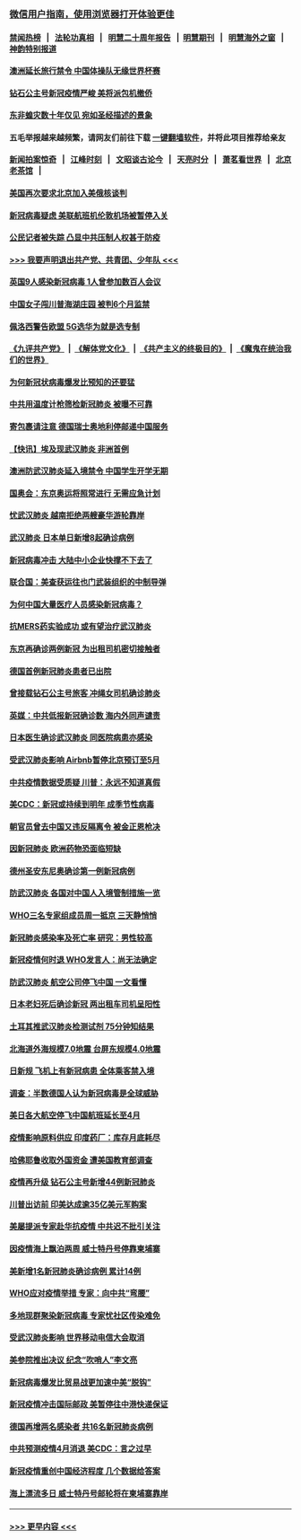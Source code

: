 ### [微信用户指南，使用浏览器打开体验更佳](https://github.com/gfw-breaker/banned-news1/blob/master/indexes/wechat-guide.md?t=0)
#### [禁闻热榜](热点新闻.md?t=0)  &nbsp;&nbsp;|&nbsp;&nbsp; [法轮功真相](https://github.com/gfw-breaker/truth/blob/master/README.md?t=0) &nbsp;&nbsp;|&nbsp;&nbsp; [明慧二十周年报告](https://github.com/gfw-breaker/mh-reports/blob/master/README.md?t=0) &nbsp;&nbsp;|&nbsp;&nbsp;[明慧期刊](https://github.com/gfw-breaker/mh-qikan) &nbsp;&nbsp;|&nbsp;&nbsp; [明慧海外之窗](https://github.com/gfw-breaker/mh-news/blob/master/README.md?t=0) &nbsp;&nbsp;|&nbsp;&nbsp; [神韵特别报道](https://github.com/gfw-breaker/mh-news/blob/master/shenyun.md?t=0)
#### [澳洲延长旅行禁令 中国体操队无缘世界杯赛](../pages/nsc418/n11870446.md?t=02151502) 
#### [钻石公主号新冠疫情严峻 美将派包机撤侨](../pages/nsc418/n11870505.md?t=02151502) 
#### [东非蝗灾数十年仅见 宛如圣经描述的景象](../pages/nsc418/n11870398.md?t=02151502) 
#### 五毛举报越来越频繁，请网友们前往下载 [一键翻墙软件](https://github.com/gfw-breaker/ssr-accounts)，并将此项目推荐给亲友
#### [新闻拍案惊奇](https://github.com/gfw-breaker/banned-news1/blob/master/pages/link4.md) &nbsp;&nbsp;|&nbsp;&nbsp; [江峰时刻](https://github.com/gfw-breaker/banned-news1/blob/master/pages/link4.md) &nbsp;&nbsp;|&nbsp;&nbsp; [文昭谈古论今](https://github.com/gfw-breaker/banned-news1/blob/master/pages/link4.md) &nbsp;&nbsp;|&nbsp;&nbsp; [天亮时分](https://github.com/gfw-breaker/banned-news1/blob/master/pages/link4.md) &nbsp;&nbsp;|&nbsp;&nbsp; [萧茗看世界](https://github.com/gfw-breaker/banned-news1/blob/master/pages/link4.md) &nbsp;&nbsp;|&nbsp;&nbsp; [北京老茶馆](https://github.com/gfw-breaker/banned-news1/blob/master/pages/link4.md) &nbsp;&nbsp;|&nbsp;&nbsp; 
#### [美国再次要求北京加入美俄核谈判](../pages/nsc418/n11870138.md?t=02151502) 
#### [新冠病毒疑虑 美联航班机伦敦机场被暂停入关](../pages/nsc418/n11870015.md?t=02151502) 
#### [公民记者被失踪 凸显中共压制人权甚于防疫](../pages/nsc418/n11870042.md?t=02151502) 
#### [>>> 我要声明退出共产党、共青团、少年队 <<<](https://github.com/begood0513/goodnews/blob/master/quit/letter.md) 
#### [英国9人感染新冠病毒 1人曾参加数百人会议](../pages/nsc418/n11869987.md?t=02151502) 
#### [中国女子闯川普海湖庄园 被判6个月监禁](../pages/nsc418/n11869919.md?t=02151502) 
#### [佩洛西警告欧盟 5G选华为就是选专制](../pages/nsc418/n11869898.md?t=02151502) 
#### [《九评共产党》](https://github.com/begood0513/9ping.md/blob/master/README.md) &nbsp;|&nbsp; [《解体党文化》](../../../../jtdwh.md/blob/master/README.md)  &nbsp;|&nbsp; [《共产主义的终极目的》](../../../../gczydzjmd.md/blob/master/README.md) &nbsp;|&nbsp; [《魔鬼在统治我们的世界》](../../../../mgztzwmdsj.md/blob/master/README.md) 
#### [为何新冠状病毒爆发比预知的还要猛](../pages/nsc418/n11869828.md?t=02151502) 
#### [中共用温度计枪筛检新冠肺炎 被曝不可靠](../pages/nsc418/n11869707.md?t=02151502) 
#### [寄包裹请注意 德国瑞士奥地利停邮递中国服务](../pages/nsc418/n11869727.md?t=02151502) 
#### [【快讯】埃及现武汉肺炎 非洲首例](../pages/nsc418/n11869766.md?t=02151502) 
#### [澳洲防武汉肺炎延入境禁令 中国学生开学无期](../pages/nsc418/n11869546.md?t=02151502) 
#### [国奥会：东京奥运将照常进行 无需应急计划](../pages/nsc418/n11869422.md?t=02151502) 
#### [忧武汉肺炎 越南拒绝两艘豪华游轮靠岸](../pages/nsc418/n11867444.md?t=02151502) 
#### [武汉肺炎 日本单日新增8起确诊病例](../pages/nsc418/n11869272.md?t=02151502) 
#### [新冠病毒冲击 大陆中小企业快撑不下去了](../pages/nsc418/n11869259.md?t=02151502) 
#### [联合国：美查获运往也门武装组织的中制导弹](../pages/nsc418/n11868677.md?t=02151502) 
#### [为何中国大量医疗人员感染新冠病毒？](../pages/nsc418/n11869001.md?t=02151502) 
#### [抗MERS药实验成功 或有望治疗武汉肺炎](../pages/nsc418/n11868912.md?t=02151502) 
#### [东京再确诊两例新冠 为出租司机密切接触者](../pages/nsc418/n11868770.md?t=02151502) 
#### [德国首例新冠肺炎患者已出院](../pages/nsc418/n11868714.md?t=02151502) 
#### [曾接载钻石公主号旅客 冲绳女司机确诊肺炎](../pages/nsc418/n11868610.md?t=02151502) 
#### [英媒：中共低报新冠确诊数 海内外同声谴责](../pages/nsc418/n11867421.md?t=02151502) 
#### [日本医生确诊武汉肺炎 同医院病患亦感染](../pages/nsc418/n11867779.md?t=02151502) 
#### [受武汉肺炎影响 Airbnb暂停北京预订至5月](../pages/nsc418/n11867428.md?t=02151502) 
#### [中共疫情数据受质疑 川普：永远不知道真假](../pages/nsc418/n11867195.md?t=02151502) 
#### [美CDC：新冠或持续到明年 成季节性病毒](../pages/nsc418/n11867279.md?t=02151502) 
#### [朝官员曾去中国又违反隔离令 被金正恩枪决](../pages/nsc418/n11867087.md?t=02151502) 
#### [因新冠肺炎 欧洲药物恐面临短缺](../pages/nsc418/n11867036.md?t=02151502) 
#### [德州圣安东尼奥确诊第一例新冠病例](../pages/nsc418/n11867194.md?t=02151502) 
#### [防武汉肺炎 各国对中国人入境管制措施一览](../pages/nsc418/n11838726.md?t=02151502) 
#### [WHO三名专家组成员周一抵京 三天静悄悄](../pages/nsc418/n11866947.md?t=02151502) 
#### [新冠肺炎感染率及死亡率 研究：男性较高](../pages/nsc418/n11866956.md?t=02151502) 
#### [新冠疫情何时退 WHO发言人：尚无法确定](../pages/nsc418/n11866864.md?t=02151502) 
#### [防武汉肺炎 航空公司停飞中国 一文看懂](../pages/nsc418/n11866800.md?t=02151502) 
#### [日本老妇死后确诊新冠 两出租车司机呈阳性](../pages/nsc418/n11866755.md?t=02151502) 
#### [土耳其推武汉肺炎检测试剂 75分钟知结果](../pages/nsc418/n11866520.md?t=02151502) 
#### [北海道外海规模7.0地震 台屏东规模4.0地震](../pages/nsc418/n11866262.md?t=02151502) 
#### [日新规 飞机上有新冠病患 全体乘客禁入境](../pages/nsc418/n11866233.md?t=02151502) 
#### [调查：半数德国人认为新冠病毒是全球威胁](../pages/nsc418/n11866687.md?t=02151502) 
#### [美日各大航空停飞中国航班延长至4月](../pages/nsc418/n11865980.md?t=02151502) 
#### [疫情影响原料供应 印度药厂：库存月底耗尽](../pages/nsc418/n11865151.md?t=02151502) 
#### [哈佛耶鲁收取外国资金 遭美国教育部调查](../pages/nsc418/n11864950.md?t=02151502) 
#### [疫情再升级 钻石公主号新增44例新冠肺炎](../pages/nsc418/n11865033.md?t=02151502) 
#### [川普出访前 印美达成逾35亿美元军购案](../pages/nsc418/n11865444.md?t=02151502) 
#### [美屡提派专家赴华抗疫情 中共迟不批引关注](../pages/nsc418/n11864719.md?t=02151502) 
#### [因疫情海上飘泊两周 威士特丹号停靠柬埔寨](../pages/nsc418/n11865007.md?t=02151502) 
#### [美新增1名新冠肺炎确诊病例 累计14例](../pages/nsc418/n11864893.md?t=02151502) 
#### [WHO应对疫情举措 专家：向中共“弯腰”](../pages/nsc418/n11864727.md?t=02151502) 
#### [多地现群聚染新冠病毒 专家忧社区传染难免](../pages/nsc418/n11864715.md?t=02151502) 
#### [受武汉肺炎影响 世界移动电信大会取消](../pages/nsc418/n11864629.md?t=02151502) 
#### [美参院推出决议 纪念“吹哨人”李文亮](../pages/nsc418/n11863852.md?t=02151502) 
#### [新冠病毒爆发比贸易战更加速中美“脱钩”](../pages/nsc418/n11864470.md?t=02151502) 
#### [新冠疫情冲击国际邮政 美暂停往中港快递保证](../pages/nsc418/n11864207.md?t=02151502) 
#### [德国再增两名感染者 共16名新冠肺炎病例](../pages/nsc418/n11864293.md?t=02151502) 
#### [中共预测疫情4月消退 美CDC：言之过早](../pages/nsc418/n11864310.md?t=02151502) 
#### [新冠疫情重创中国经济程度 几个数据给答案](../pages/nsc418/n11864203.md?t=02151502) 
#### [海上漂流多日 威士特丹号邮轮将在柬埔寨靠岸](../pages/nsc418/n11864029.md?t=02151502) 

----
#### [ >>> 更早内容 <<< ](../indexes/nsc418-earlier.md)
